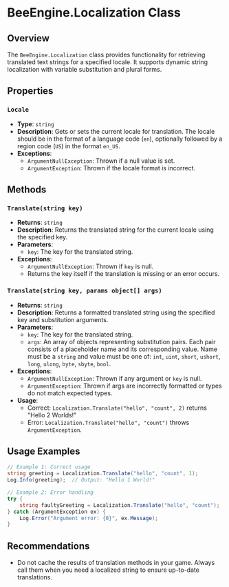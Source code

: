 
# BeeEngine.Localization Class

## Overview
The `BeeEngine.Localization` class provides functionality for retrieving translated text strings for a specified locale. It supports dynamic string localization with variable substitution and plural forms.

## Properties

### `Locale`
- **Type**: `string`
- **Description**: Gets or sets the current locale for translation. The locale should be in the format of a language code (`en`), optionally followed by a region code (`US`) in the format `en_US`.
- **Exceptions**:
  - `ArgumentNullException`: Thrown if a null value is set.
  - `ArgumentException`: Thrown if the locale format is incorrect.

## Methods

### `Translate(string key)`
- **Returns**: `string`
- **Description**: Returns the translated string for the current locale using the specified key.
- **Parameters**:
  - `key`: The key for the translated string.
- **Exceptions**:
  - `ArgumentNullException`: Thrown if `key` is null.
  - Returns the key itself if the translation is missing or an error occurs.

### `Translate(string key, params object[] args)`
- **Returns**: `string`
- **Description**: Returns a formatted translated string using the specified key and substitution arguments.
- **Parameters**:
  - `key`: The key for the translated string.
  - `args`: An array of objects representing substitution pairs. Each pair consists of a placeholder name and its corresponding value. Name must be a `string` and value must be one of: `int`, `uint`, `short`, `ushort`, `long`, `ulong`, `byte`, `sbyte`, `bool`.
- **Exceptions**:
  - `ArgumentNullException`: Thrown if any argument or `key` is null.
  - `ArgumentException`: Thrown if args are incorrectly formatted or types do not match expected types.
- **Usage**:
  - Correct: `Localization.Translate("hello", "count", 2)` returns "Hello 2 Worlds!"
  - Error: `Localization.Translate("hello", "count")` throws `ArgumentException`.

## Usage Examples

```csharp
// Example 1: Correct usage
string greeting = Localization.Translate("hello", "count", 1);
Log.Info(greeting);  // Output: "Hello 1 World!"

// Example 2: Error handling
try {
    string faultyGreeting = Localization.Translate("hello", "count");
} catch (ArgumentException ex) {
    Log.Error("Argument error: {0}", ex.Message);
}
```

## Recommendations
- Do not cache the results of translation methods in your game. Always call them when you need a localized string to ensure up-to-date translations.
